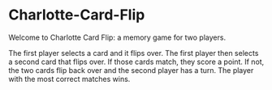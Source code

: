 # Charlotte-Card-Flip

Welcome to Charlotte Card Flip: a memory game for two players.

The first player selects a card and it flips over.  The first player then selects a second card that flips over.  If those cards match, they score a point.  If not, the two cards flip back over and the second player has a turn.  The player with the most correct matches wins.

